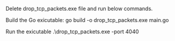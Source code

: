 Delete drop_tcp_packets.exe file and run below commands.

Build the Go exicutable:
go build -o drop_tcp_packets.exe main.go


Run the exicutable
.\drop_tcp_packets.exe -port 4040
